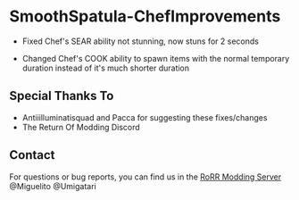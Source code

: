 # SmoothSpatula-ChefImprovements

- Fixed Chef's SEAR ability not stunning, now stuns for 2 seconds

- Changed Chef's COOK ability to spawn items with the normal temporary duration instead of it's much shorter duration

## Special Thanks To
* Antiiilluminatisquad and Pacca for suggesting these fixes/changes
* The Return Of Modding Discord

## Contact
For questions or bug reports, you can find us in the [RoRR Modding Server](https://discord.gg/VjS57cszMq) @Miguelito @Umigatari
